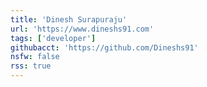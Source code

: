 ```yaml
---
title: 'Dinesh Surapuraju'
url: 'https://www.dineshs91.com'
tags: ['developer']
githubacct: 'https://github.com/Dineshs91'
nsfw: false
rss: true
---
```

